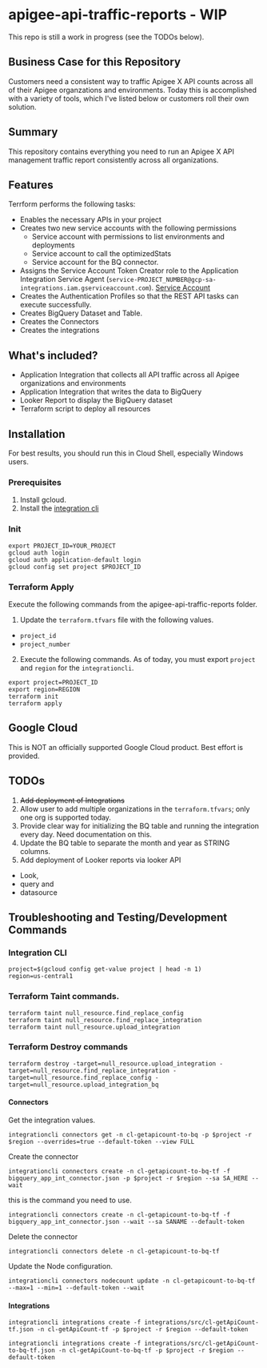 # apigee-api-traffic-reports - WIP
This repo is still a work in progress (see the TODOs below).

## Business Case for this Repository
Customers need a consistent way to traffic Apigee X API counts across all of their Apigee organzations and environments.  Today this is accomplished with a variety of tools, which I've listed below or customers roll their own solution.  

## Summary
This repository contains everything you need to run an Apigee X API management traffic report consistently across all organizations.

## Features
Terrform performs the following tasks:
* Enables the necessary APIs in your project
* Creates two new service accounts with the following permissions
  * Service account with permissions to list environments and deployments
  * Service account to call the optimizedStats
  * Service account for the BQ connector.
* Assigns the Service Account Token Creator role to the Application Integration Service Agent (`service-PROJECT_NUMBER@gcp-sa-integrations.iam.gserviceaccount.com`).
[Service Account](https://cloud.google.com/application-integration/docs/configure-authentication-profiles#service-account)
* Creates the Authentication Profiles so that the REST API tasks can execute successfully.
* Creates BigQuery Dataset and Table.
* Creates the Connectors
* Creates the integrations


## What's included?
* Application Integration that collects all API traffic across all Apigee organizations and environments
* Application Integration that writes the data to BigQuery
* Looker Report to display the BigQuery dataset
* Terraform script to deploy all resources

## Installation
For best results, you should run this in Cloud Shell, especially Windows users.

### Prerequisites
1. Install gcloud.
2. Install the [integration cli](https://github.com/GoogleCloudPlatform/application-integration-management-toolkit)

### Init
```shell
export PROJECT_ID=YOUR_PROJECT
gcloud auth login
gcloud auth application-default login
gcloud config set project $PROJECT_ID
```


### Terraform Apply
Execute the following commands from the apigee-api-traffic-reports folder. 

1. Update the `terraform.tfvars` file with the following values.
* `project_id`
* `project_number`

2. Execute the following commands. As of today, you must export `project` and `region` for the `integrationcli`.
```shell
export project=PROJECT_ID
export region=REGION
terraform init
terraform apply
```


## Google Cloud
This is NOT an officially supported Google Cloud product.  Best effort is provided. 

## TODOs
1. ~~Add deployment of Integrations~~
2. Allow user to add multiple organizations in the `terraform.tfvars`; only one org is supported today.
3. Provide clear way for initializing the BQ table and running the integration every day. Need documentation on this. 
4. Update the BQ table to separate the month and year as STRING columns.
3. Add deployment of Looker reports via looker API
  * Look, 
  * query and 
  * datasource

## Troubleshooting and Testing/Development Commands
### Integration CLI

```
project=$(gcloud config get-value project | head -n 1)
region=us-central1
```

### Terraform Taint commands.
```shell
terraform taint null_resource.find_replace_config
terraform taint null_resource.find_replace_integration
terraform taint null_resource.upload_integration
```

### Terraform Destroy commands
```shell
terraform destroy -target=null_resource.upload_integration -target=null_resource.find_replace_integration -target=null_resource.find_replace_config -target=null_resource.upload_integration_bq
```

#### Connectors
Get the integration values. 
```
integrationcli connectors get -n cl-getapicount-to-bq -p $project -r $region --overrides=true --default-token --view FULL
```

Create the connector
```shell
integrationcli connectors create -n cl-getapicount-to-bq-tf -f bigquery_app_int_connector.json -p $project -r $region --sa SA_HERE --wait
```

this is the command you need to use. 
```shell
integrationcli connectors create -n cl-getapicount-to-bq-tf -f bigquery_app_int_connector.json --wait --sa SANAME --default-token
```

Delete the connector
```shell
integrationcli connectors delete -n cl-getapicount-to-bq-tf
```

Update the Node configuration.
```shell
integrationcli connectors nodecount update -n cl-getapicount-to-bq-tf --max=1 --min=1 --default-token --wait
```

#### Integrations

```shell
integrationcli integrations create -f integrations/src/cl-getApiCount-tf.json -n cl-getApiCount-tf -p $project -r $region --default-token

integrationcli integrations create -f integrations/src/cl-getApiCount-to-bq-tf.json -n cl-getApiCount-to-bq-tf -p $project -r $region --default-token
```

